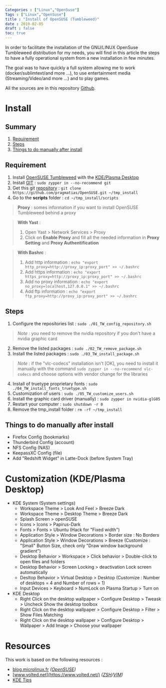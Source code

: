 ```yaml
---
Categories : ["Linux","OpenSuse"]
Tags : ["Linux","OpenSuse"]
title : "Install of OpenSUSE (Tumbleweed)"
date : 2019-02-05
draft : false
toc: true
---
```


In order to facilitate the installation of the GNU/LINUX  OpenSuse Tumbleweed distribution for my needs, you will find in this article the steps to have a fully operational system from a new installation in few minutes.

The goal was to have quickly a full system allowing me to work  (docker/sublimtext/and more ...), to use entertainment media (Streaming/Video/and more ...) and to play games.

All the sources are in this repository [Github](https://github.com/pragmatias/opensuse).

 <!--more-->

# Install

## Summary

1. [Requirement](#requirement)
2. [Steps](#steps)
3. [Things to do manually after install](#things-to-do-manually-after-install)

## Requirement

1. Install [OpenSUSE Tumbleweed](https://software.opensuse.org/distributions/tumbleweed) with the [KDE/Plasma Desktop](https://www.kde.org/plasma-desktop)
2. Install [GIT](https://git-scm.com/) : `sudo zypper in --no-recommend git`
3. Get this git [repository](https://github.com/pragmatias/OpenSUSE) : `git clone https://github.com/pragmatias/OpenSUSE.git ~/tmp_install`
4. Go to the **scripts** folder : `cd ~/tmp_install/scripts`

> **Proxy** : somes information if you want to install OpenSUSE Tumbleweed behind a proxy

> **With Yast** :
> 1. Open Yast > Network Services > Proxy
> 2. Click on **Enable Proxy** and fill all the needed information in **Proxy Setting** and **Proxy Authentification**

> **With Bashrc** :
> 1. Add http information : `echo "export http_proxy=http://proxy_ip:proxy_port" >> ~/.bashrc`
> 2. Add https information : `echo "export https_proxy=http://proxy_ip:proxy_port" >> ~/.bashrc`
> 3. Add no proxy information : `echo "export no_proxy=localhost,127.0.0.1" >> ~/.bashrc`
> 4. Add ftp information : `echo "export ftp_proxy=http://proxy_ip:proxy_port" >> ~/.bashrc`

## Steps

1. Configure the repositories list : `sudo ./01_TW_config_repository.sh`

> *Note* : you need to remove the nvidia repository if you don't have a nvidia graphic card

2. Remove the listed packages : `sudo ./02_TW_remove_package.sh`
3. Install the listed packages : `sudo ./03_TW_install_package.sh`

> *Note* : if the "vlc-codecs" installation isn't [OK], you need to install it manually with the command `sudo zypper in --no-recommend vlc-codecs` and choose options with vendor change for the libraries

4. Install of truetype proprietary fonts : `sudo ./04_TW_install_fonts_truetype.sh`
5. Customization of users : `sudo ./05_TW_customize_users.sh` 
6. Install the graphic card driver (manually) : `sudo zypper in nvidia-glG05`
7. Restart your computer : `sudo shutdown -r 0`
8. Remove the tmp_install folder : `rm -rf ~/tmp_install`


## Things to do manually after install
 - Firefox Config (bookmarks)
 - Thunderbird Config (account)
 - NFS Config (NAS)
 - KeepassXC Config (file)
 - Add "Redshift Widget" in Latte-Dock (before System Tray)



# Customization (KDE/Plasma Desktop)

* KDE System (System settings)
	*	Workspace Theme > Look And Feel > Breeze Dark
	*	Workspace Theme > Desktop Theme > Breeze Dark
	*	Splash Screen > openSUSE
	*   Icons > Icons > Papirus-Dark
	*	Fonts > Fonts > Ubuntu (Hack for "Fixed  width")
	*	Application Style > Window Decorations > Border size : No Borders
	*	Application Style > Window Decorations > Breeze (Customize : "Small" Button Size, check only "Draw window background gradient")
	*	Desktop Behavior > Workspace > Click behavior > Double-click to open files and folders
	*	Desktop Behavior > Screen Locking > deactivation Lock screen automatically
	*	Desltop Behavior > Virtual Desktop > Desktop (Customize : Number of desktops = 4 and Number of rows = 1)
	*	Input Devices > Keyboard > NumLock on Plasma Startup > Turn on
* KDE Desktop
    * Right Click on the desktop wallpaper > Configure Desktop > Tweask > Uncheck Show the desktop toolbox
    * Right Click on the desktop wallpaper > Configure Desktop > Filter > Show Files Matching
    * Right Click on the desktop wallpaper > Configure Desktop > Wallpaper > Add Image > Choose your wallpaper



# Resources

This work is based on the following resources :

 - [blog.microlinux.fr](https://blog.microlinux.fr) *([OpenSUSE](https://blog.microlinux.fr/tag/opensuse/))*
 - [www.volted.net](https://www.volted.net/) *([ZSH](un-prompt-zsh-au-poil18555.html)/[VIM](https://www.volted.net/un-vimrc-remis-au-propre18752.html))*
 - [KDE Tips](https://zren.github.io/kde/#configuration) 
